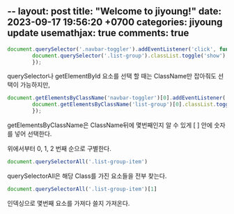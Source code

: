 --
layout: post
title:  "Welcome to jiyoung!"
date:   2023-09-17 19:56:20 +0700
categories: jiyoung update
usemathjax: true
comments: true
--
```jsx
document.querySelector('.navbar-toggler').addEventListener('click', function(){
        document.querySelector('.list-group').classList.toggle('show');
        });
```

querySelector나 getElementById 요소를 선택 할 때는 ClassName만 잡아줘도 선택이 가능하지만,

```jsx
document.getElementsByClassName('navbar-toggler')[0].addEventListener('click', function(){
        document.getElementsByClassName('list-group')[0].classList.toggle('show');
        });
```

getElementsByClassName은 ClassName뒤에 몇번째인지 알 수 있게 [ ] 안에 숫자를 넣어 선택한다.

위에서부터 0, 1, 2 번째 순으로 구별한다.

```jsx
document.querySelectorAll('.list-group-item')
```

querySelectorAll은 해당 Class를 가진 요소들을 전부 찾는다.

```jsx
document.querySelectorAll('.list-group-item')[1]
```

인덱싱으로 몇번째 요소를 가져다 쓸지 가져온다.
